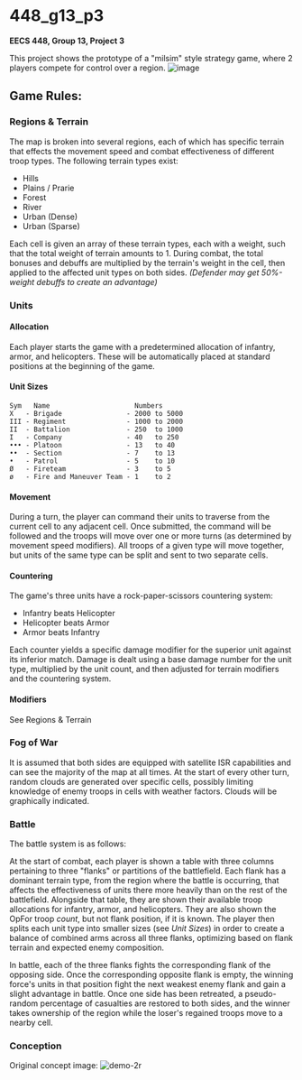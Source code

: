 # 448_g13_p3
**EECS 448, Group 13, Project 3**

This project shows the prototype of a "milsim" style strategy game, where 2 players compete for control over a region.
![image](https://user-images.githubusercontent.com/40438470/181318006-dc4a939a-3941-460a-8d75-0d735426269f.png)

## Game Rules: 

### Regions & Terrain
The map is broken into several regions, each of which has specific terrain that effects the movement speed and combat effectiveness of different troop types.
The following terrain types exist:
 * Hills
 * Plains / Prarie
 * Forest
 * River
 * Urban (Dense) 
 * Urban (Sparse)

Each cell is given an array of these terrain types, each with a weight, such that the total weight of terrain amounts to 1. 
During combat, the total bonuses and debuffs are multiplied by the terrain's weight in the cell, then applied to the affected unit types on both sides. *(Defender may get 50%-weight debuffs to create an advantage)*

### Units

#### Allocation
Each player starts the game with a predetermined allocation of infantry, armor, and helicopters. These will be automatically placed at standard positions at the beginning of the game.

#### Unit Sizes

```
Sym   Name                     Numbers
X   - Brigade                - 2000 to 5000
III - Regiment               - 1000 to 2000
II  - Battalion              - 250  to 1000
I   - Company                - 40   to 250
••• - Platoon                - 13   to 40
••  - Section                - 7    to 13
•   - Patrol                 - 5    to 10
Ø   - Fireteam               - 3    to 5
ø   - Fire and Maneuver Team - 1    to 2
```

#### Movement
During a turn, the player can command their units to traverse from the current cell to any adjacent cell. Once submitted, the command will be followed and the troops will move over one or more turns (as determined by movement speed modifiers).
All troops of a given type will move together, but units of the same type can be split and sent to two separate cells.

#### Countering
The game's three units have a rock-paper-scissors countering system:
 * Infantry beats Helicopter
 * Helicopter beats Armor
 * Armor beats Infantry

Each counter yields a specific damage modifier for the superior unit against its inferior match.
Damage is dealt using a base damage number for the unit type, multiplied by the unit count, and then adjusted for terrain modifiers and the countering system. 

#### Modifiers
See Regions & Terrain

### Fog of War
It is assumed that both sides are equipped with satellite ISR capabilities and can see the majority of the map at all times.
At the start of every other turn, random clouds are generated over specific cells, possibly limiting knowledge of enemy troops in cells with weather factors.
Clouds will be graphically indicated.

### Battle

The battle system is as follows:

At the start of combat, each player is shown a table with three columns pertaining to three "flanks" or partitions of the battlefield. Each flank has a dominant terrain type, from the region where the battle is occurring, that affects the effectiveness of units there more heavily than on the rest of the battlefield.
Alongside that table, they are shown their available troop allocations for infantry, armor, and helicopters. They are also shown the OpFor troop *count*, but not flank position, if it is known.
The player then splits each unit type into smaller sizes (see *Unit Sizes*) in order to create a balance of combined arms across all three flanks, optimizing based on flank terrain and expected enemy composition.

In battle, each of the three flanks fights the corresponding flank of the opposing side. Once the corresponding opposite flank is empty, the winning force's units in that position fight the next weakest enemy flank and gain a slight advantage in battle.
Once one side has been retreated, a pseudo-random percentage of casualties are restored to both sides, and the winner takes ownership of the region while the loser's regained troops move to a nearby cell.


### Conception

Original concept image: 
![demo-2r](https://user-images.githubusercontent.com/40438470/160699786-9af2a8b4-62f1-4ea7-ab64-c57cb734e1af.png)

